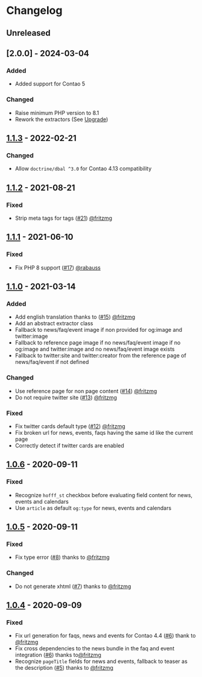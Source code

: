 # Changelog

## Unreleased

## [2.0.0] - 2024-03-04

### Added

 - Added support for Contao 5

### Changed

 - Raise minimum PHP version to 8.1
 - Rework the extractors (See [Upgrade](UPDRADE.md))

## [1.1.3] - 2022-02-21

### Changed

 - Allow `doctrine/dbal ^3.0` for Contao 4.13 compatibility


## [1.1.2] - 2021-08-21

### Fixed

 - Strip meta tags for tags ([#21](https://github.com/hofff/contao-social-tags/pull/21)) [@fritzmg](https://github.com/fritzmg)


## [1.1.1] - 2021-06-10

### Fixed

 - Fix PHP 8 support ([#17](https://github.com/hofff/contao-social-tags/pull/17)) [@rabauss](https://github.com/rabauss)


## [1.1.0] - 2021-03-14

### Added

 - Add english translation thanks to ([#15](https://github.com/hofff/contao-social-tags/pull/8)) [@fritzmg](https://github.com/fritzmg)
 - Add an abstract extractor class
 - Fallback to news/faq/event image if non provided for og:image and twitter:image
 - Fallback to reference page image if no news/faq/event image if no og:image and twitter:image and no news/faq/event image exists
 - Fallback to twitter:site and twitter:creator from the reference page of news/faq/event if not defined 

### Changed

 - Use reference page for non page content ([#14](https://github.com/hofff/contao-social-tags/pull/14)) [@fritzmg](https://github.com/fritzmg)
 - Do not require twitter site ([#13](https://github.com/hofff/contao-social-tags/pull/13)) [@fritzmg](https://github.com/fritzmg)

### Fixed

 - Fix twitter cards default type  ([#12](https://github.com/hofff/contao-social-tags/pull/12)) [@fritzmg](https://github.com/fritzmg)
 - Fix broken url for news, events, faqs having the same id like the current page
 - Correctly detect if twitter cards are enabled


## [1.0.6] - 2020-09-11

### Fixed

 - Recognize `hofff_st` checkbox before evaluating field content for news, events and calendars
 - Use `article` as default `og:type` for news, events and calendars


## [1.0.5] - 2020-09-11

### Fixed

 - Fix type error ([#8](https://github.com/hofff/contao-social-tags/pull/8)) thanks to [@fritzmg](https://github.com/fritzmg)

### Changed

 - Do not generate xhtml ([#7](https://github.com/hofff/contao-social-tags/pull/7)) thanks to [@fritzmg](https://github.com/fritzmg)


## [1.0.4] - 2020-09-09

### Fixed

 - Fix url generation for faqs, news and events for Contao 4.4 ([#6](https://github.com/hofff/contao-social-tags/pull/6)) thank to [@fritzmg](https://github.com/fritzmg)
 - Fix cross dependencies to the news bundle in the faq and event integration ([#6](https://github.com/hofff/contao-social-tags/pull/6)) thanks to[@fritzmg](https://github.com/fritzmg)
 - Recognize `pageTitle` fields for news and events, fallback to teaser as the description ([#5](https://github.com/hofff/contao-social-tags/pull/5)) thanks to [@fritzmg](https://github.com/fritzmg)

[1.1.3]: https://github.com/hofff/contao-social-tags/compare/1.1.2...1.1.3
[1.1.2]: https://github.com/hofff/contao-social-tags/compare/1.1.1...1.1.2
[1.1.1]: https://github.com/hofff/contao-social-tags/compare/1.1.0...1.1.1
[1.1.0]: https://github.com/hofff/contao-social-tags/compare/1.0.6...1.1.0
[1.0.6]: https://github.com/hofff/contao-social-tags/compare/1.0.5...1.0.6
[1.0.5]: https://github.com/hofff/contao-social-tags/compare/1.0.4...1.0.5
[1.0.4]: https://github.com/hofff/contao-social-tags/compare/1.0.3...1.0.4
